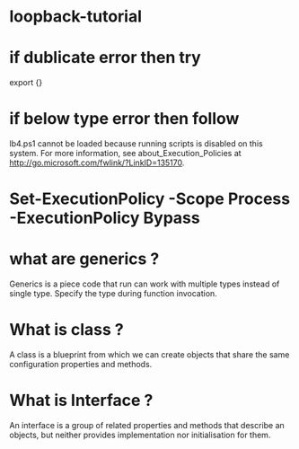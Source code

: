 # loopback-tutorial

# if dublicate error then try
export {}

# if below type error then follow
lb4.ps1 cannot be loaded because running scripts is disabled on this system. For more information, see about_Execution_Policies at http://go.microsoft.com/fwlink/?LinkID=135170.

# Set-ExecutionPolicy -Scope Process -ExecutionPolicy Bypass

#  what are generics ?
Generics is a piece code that run can work with multiple types instead of single type.
Specify the type during function invocation. 

# What is class ?
A class is a blueprint from which we can create objects that share the same configuration properties and methods. 

# What is Interface ?
An interface is a group of related properties and methods that describe an objects, but neither provides implementation nor initialisation for them. 

